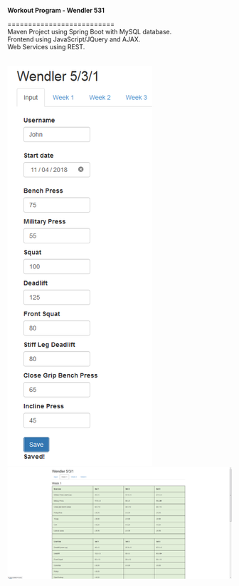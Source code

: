 <p><b>Workout Program - Wendler 531</b></p>
==========================
<br/>
Maven Project using Spring Boot with MySQL database.<br/>
Frontend using JavaScript/JQuery and AJAX.<br/>
Web Services using REST.<br/>
<br/>
<br/>

<img src="screenshot1.png" /> 
<br/>
<img  src="screenshot2.png" />




<br/>
